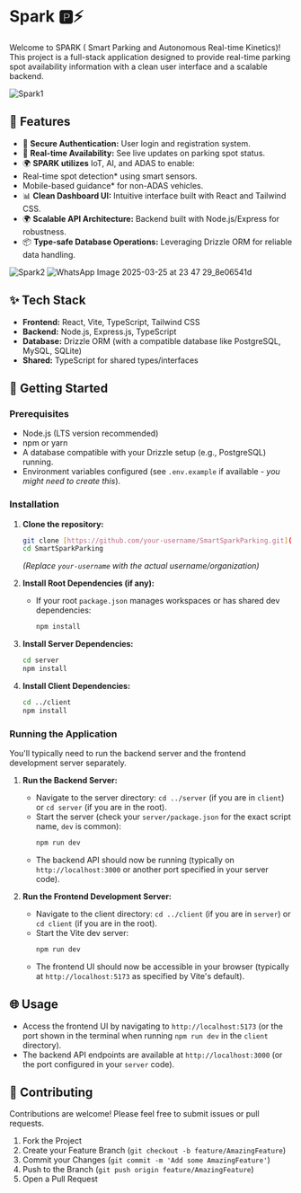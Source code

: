 # Spark 🅿️⚡

Welcome to SPARK ( Smart Parking and Autonomous Real-time Kinetics)! This project is a full-stack application designed to provide real-time parking spot availability information with a clean user interface and a scalable backend.

![Spark1](https://github.com/user-attachments/assets/2a98190d-8f61-4861-b750-1527568484b4)


## 📌 Features

* 🔐 **Secure Authentication:** User login and registration system.
* 📍 **Real-time Availability:** See live updates on parking spot status.
* 🌍 **SPARK utilizes** IoT, AI, and ADAS to enable:  
* Real-time spot detection* using smart sensors.  
* Mobile-based guidance* for non-ADAS vehicles.  
* 📊 **Clean Dashboard UI:** Intuitive interface built with React and Tailwind CSS.
* 🌍 **Scalable API Architecture:** Backend built with Node.js/Express for robustness.
* 📦 **Type-safe Database Operations:** Leveraging Drizzle ORM for reliable data handling.

![Spark2](https://github.com/user-attachments/assets/58e4c81f-e2a7-45d9-9dc0-d964d9e0367d)
![WhatsApp Image 2025-03-25 at 23 47 29_8e06541d](https://github.com/user-attachments/assets/47d3786a-2939-44d5-9d78-7de201f9d763)


## ✨ Tech Stack

* **Frontend:** React, Vite, TypeScript, Tailwind CSS
* **Backend:** Node.js, Express.js, TypeScript
* **Database:** Drizzle ORM (with a compatible database like PostgreSQL, MySQL, SQLite)
* **Shared:** TypeScript for shared types/interfaces



## 🚀 Getting Started

### Prerequisites

* Node.js (LTS version recommended)
* npm or yarn
* A database compatible with your Drizzle setup (e.g., PostgreSQL) running.
* Environment variables configured (see `.env.example` if available - *you might need to create this*).

### Installation

1.  **Clone the repository:**
    ```bash
    git clone [https://github.com/your-username/SmartSparkParking.git](https://github.com/your-username/SmartSparkParking.git)
    cd SmartSparkParking
    ```
    *(Replace `your-username` with the actual username/organization)*

2.  **Install Root Dependencies (if any):**
    * If your root `package.json` manages workspaces or has shared dev dependencies:
        ```bash
        npm install
        ```

3.  **Install Server Dependencies:**
    ```bash
    cd server
    npm install
    ```

4.  **Install Client Dependencies:**
    ```bash
    cd ../client
    npm install
    ```

### Running the Application

You'll typically need to run the backend server and the frontend development server separately.

1.  **Run the Backend Server:**
    * Navigate to the server directory: `cd ../server` (if you are in `client`) or `cd server` (if you are in the root).
    * Start the server (check your `server/package.json` for the exact script name, `dev` is common):
        ```bash
        npm run dev
        ```
    * The backend API should now be running (typically on `http://localhost:3000` or another port specified in your server code).

2.  **Run the Frontend Development Server:**
    * Navigate to the client directory: `cd ../client` (if you are in `server`) or `cd client` (if you are in the root).
    * Start the Vite dev server:
        ```bash
        npm run dev
        ```
    * The frontend UI should now be accessible in your browser (typically at `http://localhost:5173` as specified by Vite's default).

## 🌐 Usage

* Access the frontend UI by navigating to `http://localhost:5173` (or the port shown in the terminal when running `npm run dev` in the `client` directory).
* The backend API endpoints are available at `http://localhost:3000` (or the port configured in your `server` code).

## 🤝 Contributing

Contributions are welcome! Please feel free to submit issues or pull requests.

1.  Fork the Project
2.  Create your Feature Branch (`git checkout -b feature/AmazingFeature`)
3.  Commit your Changes (`git commit -m 'Add some AmazingFeature'`)
4.  Push to the Branch (`git push origin feature/AmazingFeature`)
5.  Open a Pull Request

